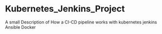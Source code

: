 # Kubernetes_Jenkins_Project
A small Description of How a CI-CD pipeline works with kubernetes jenkins Ansible Docker 
